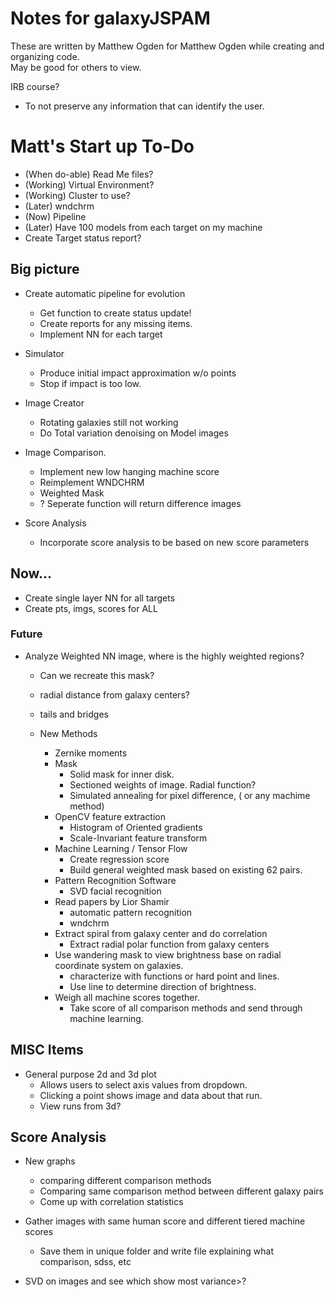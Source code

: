 # Notes for galaxyJSPAM
These are written by Matthew Ogden for Matthew Ogden while creating and organizing code.  
May be good for others to view.

IRB course? 
- To not preserve any information that can identify the user.

# Matt's Start up To-Do
- (When do-able) Read Me files? 
- (Working) Virtual Environment?
- (Working) Cluster to use?
- (Later) wndchrm
- (Now) Pipeline
- (Later) Have 100 models from each target on my machine
- Create Target status report?

## Big picture
- Create automatic pipeline for evolution
	- Get function to create status update!
	- Create reports for any missing items. 
	- Implement NN for each target

- Simulator
	- Produce initial impact approximation w/o points
	- Stop if impact is too low.

- Image Creator
	- Rotating galaxies still not working
	- Do Total variation denoising on Model images

- Image Comparison.
	- Implement new low hanging machine score
	- Reimplement WNDCHRM
	- Weighted Mask
	- ? Seperate function will return difference images

- Score Analysis
	- Incorporate score analysis to be based on new score parameters

## Now...
- Create single layer NN for all targets
- Create pts, imgs, scores for ALL

### Future

- Analyze Weighted NN image, where is the highly weighted regions?
  - Can we recreate this mask? 
  - radial distance from galaxy centers?
  - tails and bridges

  - New Methods
	- Zernike moments
	- Mask
	  - Solid mask for inner disk.
	  - Sectioned weights of image. Radial function?
	  - Simulated annealing for pixel difference, ( or any machime method) 
	- OpenCV feature extraction
	  - Histogram of Oriented gradients
	  - Scale-Invariant feature transform
	- Machine Learning / Tensor Flow
	  - Create regression score
	  - Build general weighted mask based on existing 62 pairs.
	- Pattern Recognition Software
	  - SVD facial recognition
	- Read papers by Lior Shamir
	  - automatic pattern recognition
	  - wndchrm 
	- Extract spiral from galaxy center and do correlation
	  - Extract radial polar function from galaxy centers
	- Use wandering mask to view brightness base on radial coordinate system on galaxies. 
	  - characterize with functions or hard point and lines. 
	  - Use line to determine direction of brightness.
	- Weigh all machine scores together. 
	  - Take score of all comparison methods and send through machine learning.


## MISC Items
- General purpose 2d and 3d plot
  - Allows users to select axis values from dropdown. 
  - Clicking a point shows image and data about that run.
  - View runs from 3d? 

## Score Analysis
- New graphs
  - comparing different comparison methods
  - Comparing same comparison method between different galaxy pairs
  - Come up with correlation statistics

- Gather images with same human score and different tiered machine scores
  - Save them in unique folder and write file explaining what comparison, sdss, etc

- SVD on images and see which show most variance>? 

